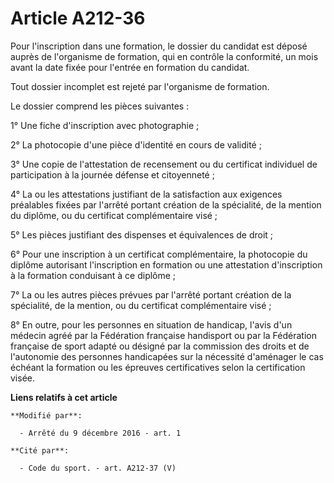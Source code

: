 # Article A212-36

Pour l'inscription dans une formation, le dossier du candidat est déposé auprès de l'organisme de formation, qui en contrôle
la conformité, un mois avant la date fixée pour l'entrée en formation du candidat.

Tout dossier incomplet est rejeté par l'organisme de formation.

Le dossier comprend les pièces suivantes :

1° Une fiche d'inscription avec photographie ;

2° La photocopie d'une pièce d'identité en cours de validité ;

3° Une copie de l'attestation de recensement ou du certificat individuel de participation à la journée défense et
citoyenneté ;

4° La ou les attestations justifiant de la satisfaction aux exigences préalables fixées par l'arrêté portant création de la
spécialité, de la mention du diplôme, ou du certificat complémentaire visé ;

5° Les pièces justifiant des dispenses et équivalences de droit ;

6° Pour une inscription à un certificat complémentaire, la photocopie du diplôme autorisant l'inscription en formation ou une
attestation d'inscription à la formation conduisant à ce diplôme ;

7° La ou les autres pièces prévues par l'arrêté portant création de la spécialité, de la mention, ou du certificat
complémentaire visé ;

8° En outre, pour les personnes en situation de handicap, l'avis d'un médecin agréé par la Fédération française handisport ou
par la Fédération française de sport adapté ou désigné par la commission des droits et de l'autonomie des personnes
handicapées sur la nécessité d'aménager le cas échéant la formation ou les épreuves certificatives selon la certification
visée.

**Liens relatifs à cet article**

	**Modifié par**:

	  - Arrêté du 9 décembre 2016 - art. 1

	**Cité par**:

	  - Code du sport. - art. A212-37 (V)
